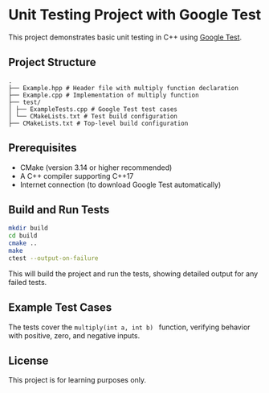 # Unit Testing Project with Google Test

This project demonstrates basic unit testing in C++ using [Google Test](https://github.com/google/googletest).

## Project Structure
```
.
├── Example.hpp # Header file with multiply function declaration
├── Example.cpp # Implementation of multiply function
├── test/
│ ├── ExampleTests.cpp # Google Test test cases
│ └── CMakeLists.txt # Test build configuration
├── CMakeLists.txt # Top-level build configuration
```
## Prerequisites

- CMake (version 3.14 or higher recommended)
- A C++ compiler supporting C++17
- Internet connection (to download Google Test automatically)

## Build and Run Tests

```bash
mkdir build
cd build
cmake ..
make
ctest --output-on-failure
```
This will build the project and run the tests, showing detailed output for any failed tests.

## Example Test Cases
The tests cover the ```multiply(int a, int b) ``` function, verifying behavior with positive, zero, and negative inputs.

## License
This project is for learning purposes only.

